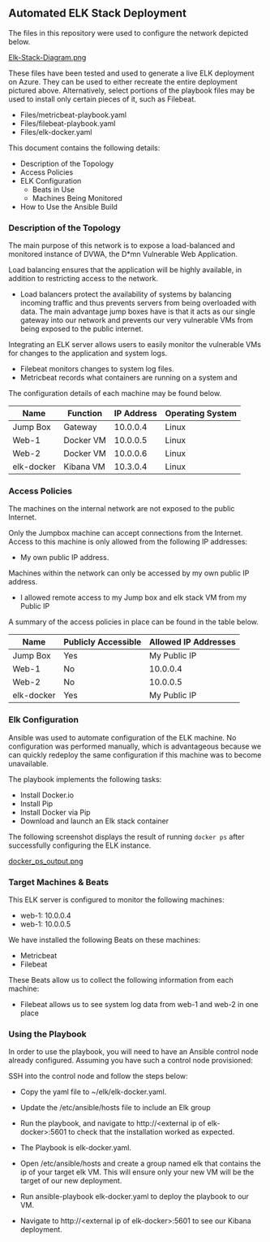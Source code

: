 ## Automated ELK Stack Deployment

The files in this repository were used to configure the network depicted below.

[Elk-Stack-Diagram.png](Images/Elk-Stack-Diagram.png)

These files have been tested and used to generate a live ELK deployment on Azure. They can be used to either recreate the entire deployment pictured above. Alternatively, select portions of the playbook files may be used to install only certain pieces of it, such as Filebeat.

  - Files/metricbeat-playbook.yaml
  - Files/filebeat-playbook.yaml
  - Files/elk-docker.yaml
  
This document contains the following details:
- Description of the Topology
- Access Policies
- ELK Configuration
  - Beats in Use
  - Machines Being Monitored
- How to Use the Ansible Build


### Description of the Topology

The main purpose of this network is to expose a load-balanced and monitored instance of DVWA, the D*mn Vulnerable Web Application.

Load balancing ensures that the application will be highly available, in addition to restricting access to the network.
- Load balancers protect the availability of systems by balancing incoming traffic and thus prevents servers from being overloaded with data. The main advantage jump boxes have is that it acts as our single gateway into our network and prevents our very vulnerable VMs from being exposed to the public internet.   

Integrating an ELK server allows users to easily monitor the vulnerable VMs for changes to the application and system logs.
- Filebeat monitors changes to system log files. 
- Metricbeat records what containers are running on a system and 

The configuration details of each machine may be found below.

| Name       | Function  | IP Address | Operating System |
|------------|-----------|------------|------------------|
| Jump Box   | Gateway   | 10.0.0.4   | Linux            |
| Web-1      | Docker VM | 10.0.0.5   | Linux            |
| Web-2      | Docker VM | 10.0.0.6   | Linux            |
| elk-docker | Kibana VM | 10.3.0.4   | Linux            |

### Access Policies

The machines on the internal network are not exposed to the public Internet. 

Only the Jumpbox machine can accept connections from the Internet. Access to this machine is only allowed from the following IP addresses: 
- My own public IP address.

Machines within the network can only be accessed by my own public IP address.
- I allowed remote access to my Jump box and elk stack VM from my Public IP 

A summary of the access policies in place can be found in the table below.

| Name       | Publicly Accessible | Allowed IP Addresses |
|------------|---------------------|----------------------|
| Jump Box   | Yes                 | My Public IP         |
| Web-1      | No                  | 10.0.0.4             |
| Web-2      | No                  | 10.0.0.5             |
| elk-docker | Yes                 | My Public IP         |

### Elk Configuration

Ansible was used to automate configuration of the ELK machine. No configuration was performed manually, which is advantageous because we can quickly redeploy the same configuration if this machine was to become unavailable. 
 

The playbook implements the following tasks:
- Install Docker.io
- Install Pip
- Install Docker via Pip
- Download and launch an Elk stack container

The following screenshot displays the result of running `docker ps` after successfully configuring the ELK instance. 

[docker_ps_output.png](Images/docker_ps_output.png)

### Target Machines & Beats
This ELK server is configured to monitor the following machines:
- web-1: 10.0.0.4
- web-1: 10.0.0.5

We have installed the following Beats on these machines:
- Metricbeat
- Filebeat

These Beats allow us to collect the following information from each machine:
- Filebeat allows us to see system log data from web-1 and web-2 in one place 

### Using the Playbook
In order to use the playbook, you will need to have an Ansible control node already configured. Assuming you have such a control node provisioned: 

SSH into the control node and follow the steps below:
- Copy the yaml file to ~/elk/elk-docker.yaml.
- Update the /etc/ansible/hosts file to include an Elk group 
- Run the playbook, and navigate to http://\<external ip of elk-docker\>:5601 to check that the installation worked as expected.

- The Playbook is elk-docker.yaml.
- Open /etc/ansible/hosts and create a group named elk that contains the ip of your target elk VM. This will ensure only your new VM will be the target of our new deployment. 
- Run ansible-playbook elk-docker.yaml to deploy the playbook to our VM.
- Navigate to http://\<external ip of elk-docker\>:5601 to see our Kibana deployment.


